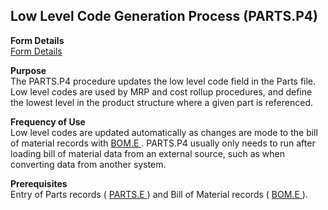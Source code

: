 ##  Low Level Code Generation Process (PARTS.P4)

<PageHeader />

**Form Details**  
[ Form Details ](PARTS-P4-1/README.md)   

**Purpose**  
The PARTS.P4 procedure updates the low level code field in the Parts file. Low
level codes are used by MRP and cost rollup procedures, and define the lowest
level in the product structure where a given part is referenced.

**Frequency of Use**  
Low level codes are updated automatically as changes are mode to the bill of material records with [ BOM.E ](../../../../../../../../../../rover/AP-OVERVIEW/AP-ENTRY/AP-E/AP-E-2/INV-CONTROL/INV-CONTROL-1/COST-P2/COST-P1/COST-E/BOM-E) . PARTS.P4 usually only needs to run after loading bill of material data from an external source, such as when converting data from another system. 

**Prerequisites**  
Entry of Parts records ( [ PARTS.E ](../../../../../../../../../../rover/AP-OVERVIEW/AP-ENTRY/ACCT-CONTROL/ACCT-CONTROL-1/ar-e/PARTS-E) ) and Bill of Material records ( [ BOM.E ](../../../../../../../../../../rover/AP-OVERVIEW/AP-ENTRY/AP-E/AP-E-2/INV-CONTROL/INV-CONTROL-1/COST-P2/COST-P1/COST-E/BOM-E) ). 

<badge text= "Version 8.10.57" vertical="middle" />

<PageFooter />